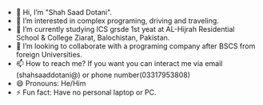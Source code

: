 - 👋 Hi, I’m "Shah Saad Dotani".
- 👀 I’m interested in complex programing, driving and traveling.
- 🌱 I’m currently studying ICS grsde 1st yeat at AL-Hijrah Residential School & College Ziarat, Balochistan, Pakistan.
- 💞️ I’m looking to collaborate with a programing company after BSCS from foreign Universities.
- 📫 How to reach me? If you want you can interact me via email (shahsaaddotani@) or  phone number(03317953808)
- 😄 Pronouns: He/Him
- ⚡ Fun fact: Have no personal laptop or PC.

<!---
Shahsaad725/Shahsaad725 is a ✨ special ✨ repository because its `README.md` (this file) appears on your GitHub profile.
You can click the Preview link to take a look at your changes.
--->
